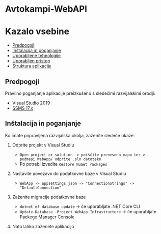 # Avtokampi-WebAPI

Kazalo vsebine
=================
- [Predpogoji](#predpogoji)
- [Inštalacija in poganjanje](#inštalacija-in-poganjanje)
- [Uporabljene tehnologije](#uporabljene-tehnologije)
- [Uporabljen pristop](#uporabljen-pristop)
- [Struktura aplikacije](#struktura-aplikacije)


## Predpogoji

Pravilno poganjanje aplikacije preizkušeno s sledečimi razvijalskimi orodji:
- [Visual Studio 2019](https://visualstudio.microsoft.com/vs/)
- [SSMS 17.x](https://docs.microsoft.com/en-us/sql/ssms/download-sql-server-management-studio-ssms?view=sql-server-ver15)


## Inštalacija in poganjanje

Ko imate pripravljena razvijalska okolja, zaženite sledeče ukaze:

1. Odprite projekt v Visual Studiu
    - `Open project or solution -> poiščite preneseno mapo ter v podmapi WebApp/ odprite .sln datoteko`
    - Po potrebi izvedite `Restore NuGet Packages`

2. Nastavite povezavo do podatkovne baze v Visual Studiu
    - `WebApp -> appsettings.json -> "ConnectionStrings" -> "DefaultConnection"`
    
3. Zaženite migracije podatkovne baze
    - `dotnet ef database update` -> če uporabljate .NET Core CLI
    - `Update-Database -Project WebApp.Infrastructure` -> če uporabljate Packege Manager Console
    
4. Nato lahko zaženete aplikacijo
